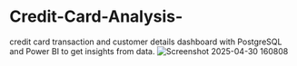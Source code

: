 # Credit-Card-Analysis-
credit card transaction and customer details dashboard with PostgreSQL and Power BI to get insights from data.
![Screenshot 2025-04-30 160808](https://github.com/user-attachments/assets/f8267524-11da-4610-a2ee-6fe6e71b8bf0)
